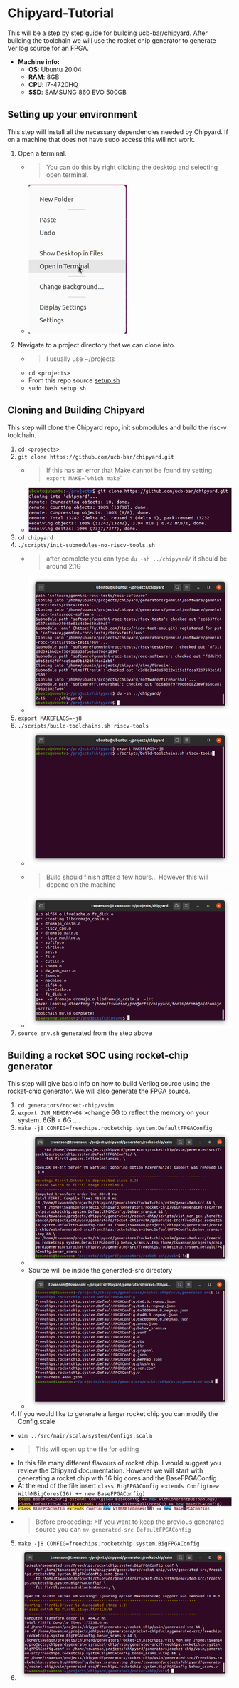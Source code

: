 # Chipyard-Tutorial
This will be a step by step guide for building ucb-bar/chipyard.  After building the toolchain we will use the rocket chip generator to generate Verilog source for an FPGA.
- **Machine info:**
  - **OS**: Ubuntu 20.04
  - **RAM**: 8GB
  - **CPU**: i7-4720HQ
  - **SSD**: SAMSUNG 860 EVO 500GB

## Setting up your environment
This step will install all the necessary dependencies needed by Chipyard.  If on a machine that does not have sudo access this will not work.
1. Open a terminal.
    - > You can do this by right clicking the desktop and selecting open terminal.
    - ![alt text](https://github.com/Tswanson-CS/Chipyard-Tutorial/blob/master/screenshots/1_open_terminal.png?raw=true)
    
2. Navigate to a project directory that we can clone into.
    - > I usually use ~/projects
    - ``` cd <projects> ```
    - From this repo source [setup.sh](setup.sh)
    - ``` sudo bash setup.sh ```
## Cloning and Building Chipyard
This step will clone the Chipyard repo, init submodules and build the risc-v toolchain.
1. ```cd <projects>```
2. ```git clone https://github.com/ucb-bar/chipyard.git ```
    - > If this has an error that Make cannot be found try setting ```export MAKE=`which make` ```
    - ![alt text](https://github.com/Tswanson-CS/Chipyard-Tutorial/blob/master/screenshots/2_1_clone_done.png?raw=true)
3. ```cd chipyard```
4. ```./scripts/init-submodules-no-riscv-tools.sh```
    - >after complete you can type ```du -sh ../chipyard/``` it should be around 2.1G
    - ![alt text](https://github.com/Tswanson-CS/Chipyard-Tutorial/blob/master/screenshots/3_1_submodule.png?raw=true)
5. ```export MAKEFLAGS=-j8```
6. ```./scripts/build-toolchains.sh riscv-tools```
    - ![alt text](https://github.com/Tswanson-CS/Chipyard-Tutorial/blob/master/screenshots/4_0_0build_toolchain.png?raw=true)
    - >Build should finish after a few hours...  However this will depend on the machine
    - ![alt text](https://github.com/Tswanson-CS/Chipyard-Tutorial/blob/master/screenshots/4_1_1_finish_build.png?raw=true)
7. ```source env.sh``` generated from the step above
## Building a rocket SOC using rocket-chip generator
This step will give basic info on how to build Verilog source using the rocket-chip generator.
We will also generate the FPGA source.
1. ```cd generators/rocket-chip/vsim```
2. ```export JVM_MEMORY=6G``` >change 6G to reflect the memory on your system.  6GB = 6G ....
3. ```make -j8 CONFIG=freechips.rocketchip.system.DefaultFPGAConfig```
    - ![alt text](https://github.com/Tswanson-CS/Chipyard-Tutorial/blob/master/screenshots/6_4_done_building_fpga.png?raw=true)
    - Source will be inside the generated-src directory
    - ![alt text](https://github.com/Tswanson-CS/Chipyard-Tutorial/blob/master/screenshots/6_5_done_generating_fpga.png?raw=true)
4.  If you would like to generate a larger rocket chip you can modify the Config.scale
  - ```vim ../src/main/scala/system/Configs.scala```
  - >This will open up the file for editing
  - In this file many different flavours of rocket chip.  I would suggest you review the Chipyard documentation.  However we will start with generating a rocket chip with 16 big cores and the BaseFPGAConfig.
  - At the end of the file insert ```class BigFPGAConfig extends Config(new WithNBigCores(16) ++ new BaseFPGAConfig)```
  - ![alt text](https://github.com/Tswanson-CS/Chipyard-Tutorial/blob/master/screenshots/7_0_nbigcores.png?raw=true)
  - > Before proceeding: >If you want to keep the previous generated source you can ```mv generated-src DefaultFPGAConfig```
5. ```make -j8 CONFIG=freechips.rocketchip.system.BigFPGAConfig```
6. ![alt text](https://github.com/Tswanson-CS/Chipyard-Tutorial/blob/master/screenshots/7_2_done_bigfpga.png?raw=true)

